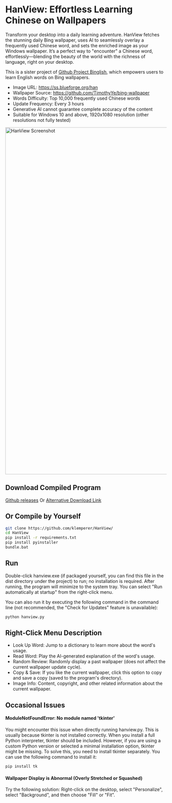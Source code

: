 # HanView: Effortless Learning Chinese on Wallpapers
Transform your desktop into a daily learning adventure. HanView fetches the stunning daily Bing wallpaper, uses AI to seamlessly overlay a frequently used Chinese word, and sets the enriched image as your Windows wallpaper. It’s a perfect way to "encounter" a Chinese word, effortlessly—blending the beauty of the world with the richness of language, right on your desktop.

This is a sister project of [Github Project Binglish](https://github.com/klemperer/binglish), which empowers users to learn English words on Bing wallpapers.

- Image URL: https://ss.blueforge.org/han
- Wallpaper Source: https://github.com/TimothyYe/bing-wallpaper
- Words Difficulty: Top 10,000 frequently used Chinese words
- Update Frequency: Every 3 hours
- Generative AI cannot guarantee complete accuracy of the content
- Suitable for Windows 10 and above, 1920x1080 resolution (other resolutions not fully tested)
<img width="1920" height="1080" alt="HanView Screenshot" src="https://github.com/user-attachments/assets/abf6b8e8-26b6-426a-9da6-b2e880251334" />

## Download Compiled Program
[Github releases](https://github.com/klemperer/HanView/releases/download/latest/hanview.exe) Or [Alternative Download Link](https://ss.blueforge.org/hanview/hanview.exe)

## Or Compile by Yourself
```Bash
git clone https://github.com/klemperer/HanView/
cd HanView
pip install -r requirements.txt
pip install pyinstaller
bundle.bat
```

## Run
Double-click hanview.exe (if packaged yourself, you can find this file in the dist directory under the project) to run; no installation is required. After running, the program will minimize to the system tray. You can select "Run automatically at startup" from the right-click menu.

You can also run it by executing the following command in the command line (not recommended, the "Check for Updates" feature is unavailable):

```Bash
python hanview.py
```

## Right-Click Menu Description
- Look Up Word: Jump to a dictionary to learn more about the word's usage.
- Read Word: Play the AI-generated explanation of the word's usage.
- Random Review: Randomly display a past wallpaper (does not affect the current wallpaper update cycle).
- Copy & Save: If you like the current wallpaper, click this option to copy and save a copy (saved to the program's directory).
- Image Info: Content, copyright, and other related information about the current wallpaper.

## Occasional Issues
#### ModuleNotFoundError: No module named 'tkinter'
You might encounter this issue when directly running hanview.py. This is usually because tkinter is not installed correctly. When you install a full Python interpreter, tkinter should be included. However, if you are using a custom Python version or selected a minimal installation option, tkinter might be missing. To solve this, you need to install tkinter separately. You can use the following command to install it:

```Bash
pip install tk
```

#### Wallpaper Display is Abnormal (Overly Stretched or Squashed)
Try the following solution: Right-click on the desktop, select "Personalize", select "Background", and then choose "Fill" or "Fit".
